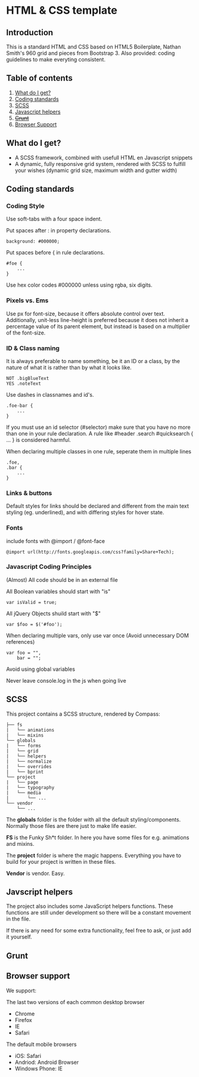 HTML & CSS template
===================

## Introduction


This is a standard HTML and CSS based on HTML5 Boilerplate, Nathan Smith's 960 grid and pieces from Bootstrap 3.
Also provided: coding guidelines to make everyting consistent.

## Table of contents


1. [What do I get?](#what-do-i-get)
2. [Coding standards](#coding-standards)
3. [SCSS](#scss)
4. [Javascript helpers](#javascript-helpers)
5. ~~[Grunt](#grunt)~~
6. [Browser Support](#browser-support)

## What do I get?


- A SCSS framework, combined with usefull HTML en Javascript snippets
- A dynamic, fully responsive grid system, rendered with SCSS to fulfill your wishes (dynamic grid size, maximum width and gutter width)


## Coding standards


### Coding Style

Use soft-tabs with a four space indent.

Put spaces after : in property declarations.

    background: #000000;

Put spaces before { in rule declarations.

    #foe {
        ...
    }

Use hex color codes #000000 unless using rgba, six digits.


### Pixels vs. Ems

Use px for font-size, because it offers absolute control over text. 
Additionally, unit-less line-height is preferred because it does not inherit a percentage value of its parent element, but instead is based on a multiplier of the font-size.


### ID & Class naming

It is always preferable to name something, be it an ID or a class, by the nature of what it is rather than by what it looks like.

    NOT .bigBlueText
    YES .noteText

Use dashes in classnames and id's.
    
    .foe-bar {
        ...
    }

If you must use an id selector (#selector) make sure that you have no more than one in your rule declaration. 
A rule like #header .search #quicksearch { ... } is considered harmful.

When declaring multiple classes in one rule, seperate them in multiple lines

    .foe,
    .bar {
        ...
    }


### Links & buttons

Default styles for links should be declared and different from the main text styling (eg. underlined), and with differing styles for hover state.


### Fonts

include fonts with @import / @font-face

    @import url(http://fonts.googleapis.com/css?family=Share+Tech);


### Javascript Coding Principles

(Almost) All code should be in an external file

All Boolean variables should start with "is"
    
    var isValid = true;

All jQuery Objects shuild start with "$"

    var $foo = $('#foo');

When declaring multiple vars, only use var once (Avoid unnecessary DOM references)

    var foo = "",
        bar = "";

Avoid using global variables 

Never leave console.log in the js when going live


## SCSS

This project contains a SCSS structure, rendered by Compass:

	├── fs
	|	└── animations
	|	└── mixins
	└── globals
    |	└── forms
	|   └── grid
    |  	└── helpers
    |  	└── normalize
    |  	└── overrides
    |  	└── bprint
	└── project
	|	└── page
	|	└── typography
	|	└── media
	|		└── ...
	└── vendor
		└── ...

The **globals** folder is the folder with all the default styling/components. Normally those files are there just to make life easier.

**FS** is the Funky Sh*t folder. In here you have some files for e.g. animations and mixins.

The **project** folder is where the magic happens. Everything you have to build for your project is written in these files.

**Vendor** is vendor. Easy.


## Javscript helpers

The project also includes some JavaScript helpers functions. These functions are still under development so there will be a constant movement in the file.

If there is any need for some extra functionality, feel free to ask, or just add it yourself.


## Grunt




## Browser support


We support: 

The last two versions of each common desktop browser 
- Chrome
- Firefox
- IE
- Safari 

The default mobile browsers
- iOS: Safari
- Andriod: Android Browser
- Windows Phone: IE